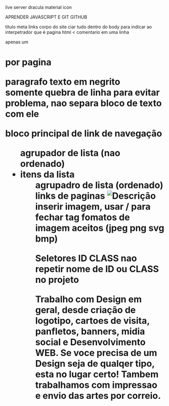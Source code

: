 live server
dracula 
material icon

APRENDER  JAVASCRIPT E GIT GITHUB

<HEAD> titulo meta links 
<body> corpo do site ciar tudo dentro do body
<!DOCTYPE html>  para indicar ao interpetrador que é pagina html
<!-- Seu comentario -->  < comentario em uma linha

apenas um <h1> por pagina
<p> paragrafo 
<strong> texto em negrito
<br> somente quebra de linha para evitar problema, nao separa bloco de texto com ele
<nav> bloco principal de link de navegação
<ul> agrupador de lista (nao ordenado)
<li> itens da lista
<ol> agrupadro de lista (ordenado)
<a> links de paginas
<img src="endereço_da_imagem/imagem.png" alt="Descrição" /> inserir imagem, usar / para fechar tag
fomatos de imagem aceitos (jpeg png svg bmp)

Seletores ID CLASS   nao repetir nome de ID ou CLASS no projeto


<!-- anotaçoes do site --->
Trabalho com Design em geral, desde criação de logotipo, cartoes de visita, panfletos, banners, midia social  e Desenvolvimento WEB.
Se voce precisa de um Design seja de qualqer tipo, esta no lugar certo!
Tambem trabalhamos com impressao e envio das artes por correio.